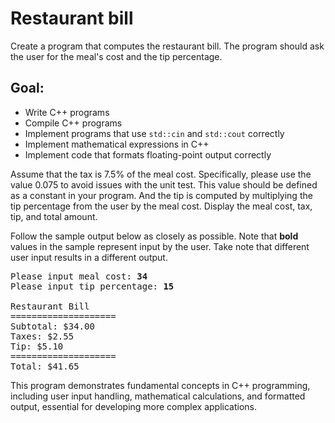 # Restaurant bill
Create a program that computes the restaurant bill. The program should ask the user for the meal's cost and the tip percentage.

## Goal:
* Write C++ programs
* Compile C++ programs
* Implement programs that use `std::cin` and `std::cout` correctly
* Implement mathematical expressions in C++
* Implement code that formats floating-point output correctly

Assume that the tax is 7.5% of the meal cost. Specifically, please use the value 0.075 to avoid issues with the unit test. This value should be defined as a constant in your program. And the tip is computed by multiplying the tip percentage from the user by the meal cost. Display the meal cost, tax, tip, and total amount.

Follow the sample output below as closely as possible. Note that <b>bold</b> values in the sample represent input by the user. Take note that different user input results in a different output.

<pre>
Please input meal cost: <b>34</b>
Please input tip percentage: <b>15</b>

Restaurant Bill
====================
Subtotal: $34.00
Taxes: $2.55
Tip: $5.10
====================
Total: $41.65
</pre>

This program demonstrates fundamental concepts in C++ programming, including user input handling, mathematical calculations, and formatted output, essential for developing more complex applications.